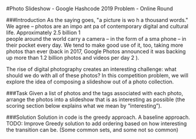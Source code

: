 #Photo Slideshow - Google Hashcode 2019 Problem - Online Round

###Introduction 
As the saying goes, "a picture is wo h a thousand words." We agree – photos are an 
impo ant pa of contemporary digital and cultural life. Approximately 2.5 billion 1  
people around the world carry a camera – in the form of a sma phone – in their 
pocket every day. We tend to make good use of it, too, taking more photos than ever 
(back in 2017, Google Photos announced it was backing up more than 1.2 billion photos 
and videos per day 2 ).  
 
The rise of digital photography creates an interesting challenge: what should we do 
with all of these photos? In this competition problem, we will explore the idea of 
composing a slideshow out of a photo collection. 

###Task 
Given a list of photos and the tags associated with each photo, arrange the photos into 
a slideshow that is as interesting as possible (the scoring section below explains what 
we mean by “interesting”). 

###Solution
Solution in code is the greedy approach. 
A baseline approach.   
TODO: Improve Greedy solution to add ordering based on how interesting
the transition can be. (Some common sets, and some not so common)